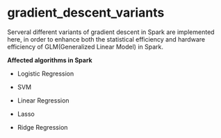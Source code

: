 gradient_descent_variants
=========================

Serveral different variants of gradient descent in Spark are implemented here, in order to enhance both the statistical efficiency and hardware efficiency of GLM(Generalized Linear Model) in Spark.

**Affected algorithms in Spark**

* Logistic Regression

* SVM

* Linear Regression

* Lasso

* Ridge Regression

